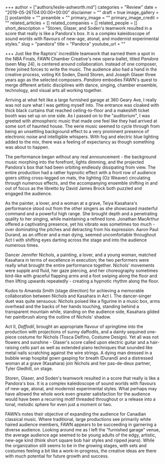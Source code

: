 +++
author = ["authors/leslie-ashworth.md"]
categories = "Review"
date = "2019-05-26T04:00:00+00:00"
disclaimer = ""
draft = true
image_gallery = []
postamble = ""
preamble = ""
primary_image = ""
primary_image_credit = ""
related_articles = []
related_companies = []
related_people = []
short_description = "Storen, Glaser, and Soden's teamwork resulted in a score that really is like a Pandora's box.  It is a complex kaleidoscope of sound worlds with flavours of new-age, atonal, and modernist experimental styles."
slug = "pandora"
title = "Pandora"
youtube_url = ""

+++
Just like the Raptors' incredible teamwork that earned them a spot in the NBA Finals, FAWN Chamber Creative's new opera-ballet, titled _Pandora_ (seen May 24), is centered around collaboration. Instead of one composer, three joined forces to write the music. The audience also had a hand in the creative process, voting Kit Soden, David Storen, and Joseph Glaser three years ago as the selected composers. _Pandora_ embodies FAWN's quest to merge different artistic disciplines with dance, singing, chamber ensemble, technology, and visual arts all working together. 

Arriving at what felt like a large furnished garage at 360 Geary Ave, I really was not sure what I was getting myself into. The entrance was cloaked with thick black curtains that reached ceiling-to-floor and a makeshift ticket booth was set up on one side. As I passed on to the "auditorium", I was greeted with atmospheric music that made one feel like they had arrived at some sort of haunted house. The eerie music seemed to cycle through from being an unsettling background effect to a very prominent presence of electronic noise and intelligible whispers.  With fog and electric blue lighting added to the mix, there was a feeling of expectancy as though something was about to happen.

The performance began without any real announcement - the background music morphing into the forefront, lights dimming, and the projected Pandora's box that had been orbiting endlessly dissipating from view. The entire production had a rather hypnotic effect with a front row of audience goers sitting cross-legged on mats, the lighting (Oz Weaver) circulating through numerous effects, and the accompanying ensemble shifting in and out of focus as the libretto by David James Brock both puzzled and engaged the audience.

As the painter, a lover, and a woman at a grave, Teiya Kasahara's performance stood out from the other singers as she showcased masterful command and a powerful high range. She brought depth and a penetrating quality to her singing, while maintaining a refined tone.  Jonathan MacArthur offered a captivating presence, yet his vibrato was sometimes too much - over dominating the pitches and detracting from his expression.  Aaron Paul Durand, as an officer and a man dying, seemed uncomfortable throughout Act I with shifting eyes darting across the stage and into the audience numerous times. 

Dancer Jennifer Nichols, a painting, a lover, and a young woman, matched Kasahara in terms of excellence in execution; the two performers were really what brought the entire performance together.  Nichols' movements were supple and fluid, her gaze piercing, and her choreography sometimes bird-like with graceful flapping arms and a foot swiping along the floor and then lifting upwards repeatedly - creating a hypnotic rhythm along the floor.  

Kudos to Amanda Smith (stage direction) for achieving a memorable collaboration between Nichols and Kasahara in Act I.  The dancer-singer duet was quite sensuous: Nichols poised like a figurine in a music box, arms overhead and the backs of her hands touching, standing behind a transparent mountain while, standing on the audience side, Kasahara gilded her paintbrush along the outline of Nichols' shadow.

Act II, _Daffodil_, brought an appropriate flavour of springtime into the production with projections of sunny daffodils, and a dainty sequined one-piece costume for Nichols (Tosca Delfino, Costume Design).  Yet all was not flowers and sunshine - Glaser's score called upon electric guitar and a hair-raising cello part as well as extended piano techniques that sounded like metal nails scratching against the wire strings. A dying man dressed in a bubble wrap hospital gown gasping for breath (Durand) and a distressed woman at a grave (Kasahara) join Nichols and her pas-de-deux partner, Tyler Gledhill, on stage.  

Storen, Glaser, and Soden's teamwork resulted in a score that really is like a Pandora's box.  It is a complex kaleidoscope of sound worlds with flavours of new-age, atonal, and modernist experimental styles.  What perhaps may have allowed the whole work even greater satisfaction for the audience would have been a recurring motif threaded throughout or a release into a tonal, melodic sphere for even just a moment or two.  

FAWN’s notes their objective of expanding the audience for Canadian classical music. Where traditional, large productions see primarily white haired audience members, FAWN appears to be succeeding in garnering a diverse audience.  Looking around me as I left the “furnished garage” venue, the average audience age seemed to be young adults of the edgy, artistic, new-age kind (think short square bob hair styles and ripped jeans).  While the organization still seems to be in the growing stages, with sets and costumes feeling a bit like a work-in-progress, the creative ideas are there with much potential for future growth and success.